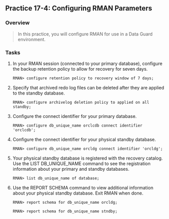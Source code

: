 


Practice 17-4: Configuring RMAN Parameters
------------------------------------------

### Overview

> In this practice, you will configure RMAN for use in a Data Guard
> environment.

### Tasks

1.  In your RMAN session (connected to your primary database), configure
    the backup retention policy to allow for recovery for seven days.

    ```
    RMAN> configure retention policy to recovery window of 7 days;
    ```

2.  Specify that archived redo log files can be deleted after they are
    applied to the standby database.

    ```
    RMAN> configure archivelog deletion policy to applied on all standby;
    ```

3.  Configure the connect identifier for your primary database.

    ```
    RMAN> configure db_unique_name orclcdb connect identifier 'orclcdb';
    ```

4.  Configure the connect identifier for your physical standby database.

    ```
    RMAN> configure db_unique_name orcldg connect identifier 'orcldg';
    ```

5.  Your physical standby database is registered with the recovery
    catalog. Use the LIST DB\_UNIQUE\_NAME command to see the
    registration information about your primary and standby databases.

    ```
    RMAN> list db_unique_name of database;
    ```

6.  Use the REPORT SCHEMA command to view additional information about
    your physical standby database. Exit RMAN when done.

    ```
    RMAN> report schema for db_unique_name orcldg;

    RMAN> report schema for db_unique_name stndby;
    ```